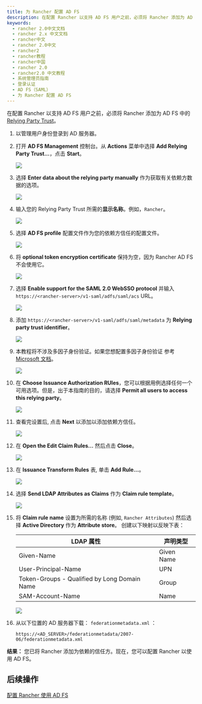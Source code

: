 ```yaml
---
title: 为 Rancher 配置 AD FS
description: 在配置 Rancher 以支持 AD FS 用户之前，必须将 Rancher 添加为 AD FS 中的 Relying Party Trust。
keywords:
  - rancher 2.0中文文档
  - rancher 2.x 中文文档
  - rancher中文
  - rancher 2.0中文
  - rancher2
  - rancher教程
  - rancher中国
  - rancher 2.0
  - rancher2.0 中文教程
  - 系统管理员指南
  - 登录认证
  - AD FS（SAML）
  - 为 Rancher 配置 AD FS
---
```


在配置 Rancher 以支持 AD FS 用户之前，必须将 Rancher 添加为 AD FS 中的 [Relying Party Trust](https://docs.microsoft.com/en-us/windows-server/identity/ad-fs/technical-reference/understanding-key-ad-fs-concepts)。

1. 以管理用户身份登录到 AD 服务器。

2. 打开 **AD FS Management** 控制台。从 **Actions** 菜单中选择 **Add Relying Party Trust...**，点击 **Start**。

   ![](/img/rancher/adfs/adfs-overview.png)

3. 选择 **Enter data about the relying party manually** 作为获取有关依赖方数据的选项。

   ![](/img/rancher/adfs/adfs-add-rpt-2.png)

4. 输入您的 Relying Party Trust 所需的**显示名称**。例如，`Rancher`。

   ![](/img/rancher/adfs/adfs-add-rpt-3.png)

5. 选择 **AD FS profile** 配置文件作为您的依赖方信任的配置文件。

   ![](/img/rancher/adfs/adfs-add-rpt-4.png)

6. 将 **optional token encryption certificate** 保持为空，因为 Rancher AD FS 不会使用它。

   ![](/img/rancher/adfs/adfs-add-rpt-5.png)

7. 选择 **Enable support for the SAML 2.0 WebSSO protocol**
   并输入`https://<rancher-server>/v1-saml/adfs/saml/acs` URL。

   ![](/img/rancher/adfs/adfs-add-rpt-6.png)

8. 添加 `https://<rancher-server>/v1-saml/adfs/saml/metadata` 为 **Relying party trust identifier**。

   ![](/img/rancher/adfs/adfs-add-rpt-7.png)

9. 本教程将不涉及多因子身份验证。如果您想配置多因子身份验证 参考 [Microsoft 文档](https://docs.microsoft.com/en-us/windows-server/identity/ad-fs/operations/configure-additional-authentication-methods-for-ad-fs)。

   ![](/img/rancher/adfs/adfs-add-rpt-8.png)

10. 在 **Choose Issuance Authorization RUles**，您可以根据用例选择任何一个可用选项。但是，出于本指南的目的，请选择 **Permit all users to access this relying party**。

    ![](/img/rancher/adfs/adfs-add-rpt-9.png)

11. 查看完设置后, 点击 **Next** 以添加以添加依赖方信任。

    ![](/img/rancher/adfs/adfs-add-rpt-10.png)

12. 在 **Open the Edit Claim Rules...** 然后点击 **Close**。

    ![](/img/rancher/adfs/adfs-add-rpt-11.png)

13. 在 **Issuance Transform Rules** 表, 单击 **Add Rule...**。

    ![](/img/rancher/adfs/adfs-edit-cr.png)

14. 选择 **Send LDAP Attributes as Claims** 作为 **Claim rule template**。

    ![](/img/rancher/adfs/adfs-add-tcr-1.png)

15. 将 **Claim rule name** 设置为所需的名称 (例如, `Rancher Attributes`) 然后选择 **Active Directory** 作为 **Attribute store**。 创建以下映射以反映下表：

    | LDAP 属性                                    | 声明类型   |
    | -------------------------------------------- | ---------- |
    | Given-Name                                   | Given Name |
    | User-Principal-Name                          | UPN        |
    | Token-Groups - Qualified by Long Domain Name | Group      |
    | SAM-Account-Name                             | Name       |

    ![](/img/rancher/adfs/adfs-add-tcr-2.png)

16. 从以下位置的 AD 服务器下载： `federationmetadata.xml` ：

    ```
    https://<AD_SERVER>/federationmetadata/2007-06/federationmetadata.xml
    ```

**结果：** 您已将 Rancher 添加为依赖的信任方。现在，您可以配置 Rancher 以使用 AD FS。

## 后续操作

[配置 Rancher 使用 AD FS](/docs/rancher2/admin-settings/authentication/microsoft-adfs/rancher-adfs-setup/_index)
